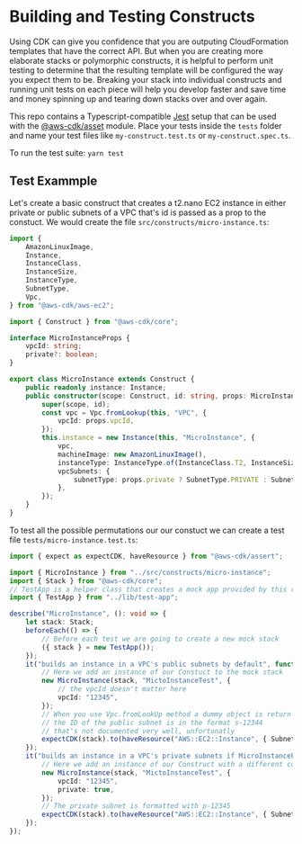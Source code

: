 # Building and Testing Constructs

Using CDK can give you confidence that you are outputing CloudFormation templates that have the correct API. But when you are creating more elaborate stacks or polymorphic constructs, it is helpful to perform unit testing to determine that the resulting template will be configured the way you expect them to be. Breaking your stack into individual constructs and running unit tests on each piece will help you develop faster and save time and money spinning up and tearing down stacks over and over again.

This repo contains a Typescript-compatible [Jest](https://jestjs.io/) setup that can be used with the [@aws-cdk/asset](https://www.npmjs.com/package/@aws-cdk/assert) module. Place your tests inside the `tests` folder and name your test files like `my-construct.test.ts` or `my-construct.spec.ts`.

To run the test suite: `yarn test`

## Test Exammple

Let's create a basic construct that creates a t2.nano EC2 instance in either private or public subnets of a VPC that's id is passed as a prop to the constuct. We would create the file `src/constructs/micro-instance.ts`:

```typescript
import {
    AmazonLinuxImage,
    Instance,
    InstanceClass,
    InstanceSize,
    InstanceType,
    SubnetType,
    Vpc,
} from "@aws-cdk/aws-ec2";

import { Construct } from "@aws-cdk/core";

interface MicroInstanceProps {
    vpcId: string;
    private?: boolean;
}

export class MicroInstance extends Construct {
    public readonly instance: Instance;
    public constructor(scope: Construct, id: string, props: MicroInstanceProps) {
        super(scope, id);
        const vpc = Vpc.fromLookup(this, "VPC", {
            vpcId: props.vpcId,
        });
        this.instance = new Instance(this, "MicroInstance", {
            vpc,
            machineImage: new AmazonLinuxImage(),
            instanceType: InstanceType.of(InstanceClass.T2, InstanceSize.NANO),
            vpcSubnets: {
                subnetType: props.private ? SubnetType.PRIVATE : SubnetType.PUBLIC,
            },
        });
    }
}
```

To test all the possible permutations our our constuct we can create a test file `tests/micro-instance.test.ts`:

```typescript
import { expect as expectCDK, haveResource } from "@aws-cdk/assert";

import { MicroInstance } from "../src/constructs/micro-instance";
import { Stack } from "@aws-cdk/core";
// TestApp is a helper class that creates a mock app provided by this repo
import { TestApp } from "../lib/test-app";

describe("MicroInstance", (): void => {
    let stack: Stack;
    beforeEach(() => {
        // Before each test we are going to create a new mock stack
        ({ stack } = new TestApp());
    });
    it("builds an instance in a VPC's public subnets by default", function(): void {
        // Here we add an instance of our Constuct to the mock stack
        new MicroInstance(stack, "MictoInstanceTest", {
            // the vpcId doesn't matter here
            vpcId: "12345",
        });
        // When you use Vpc.fromLookUp method a dummy object is return in testing
        // the ID of the public subnet is in the format s-12344
        // that's not documented very well, unfortunatly
        expectCDK(stack).to(haveResource("AWS::EC2::Instance", { SubnetId: "s-12345" }));
    });
    it("builds an instance in a VPC's private subnets if MicroInstanceProps.private is true", function(): void {
        // Here we add an instance of our Construct with a different configuration to another mock stack
        new MicroInstance(stack, "MictoInstanceTest", {
            vpcId: "12345",
            private: true,
        });
        // The private subnet is formatted with p-12345
        expectCDK(stack).to(haveResource("AWS::EC2::Instance", { SubnetId: "p-12345" }));
    });
});
```
